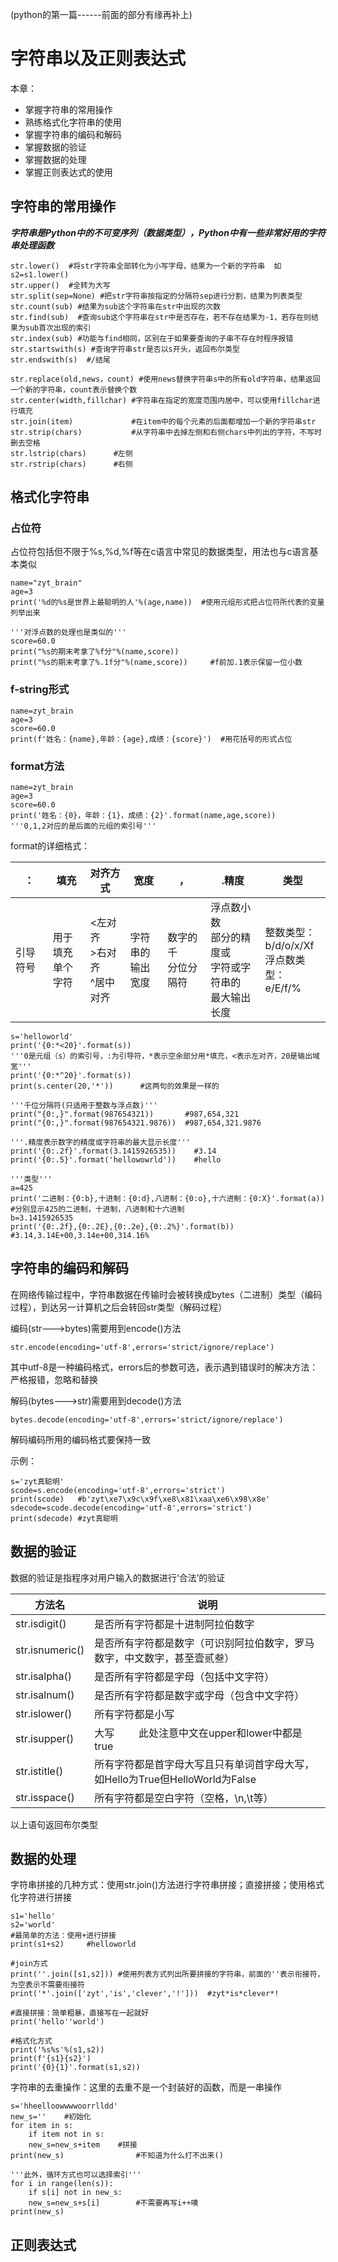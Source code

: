 (python的第一篇------前面的部分有缘再补上)

# 字符串以及正则表达式

本章：

* 掌握字符串的常用操作
* 熟练格式化字符串的使用
* 掌握字符串的编码和解码
* 掌握数据的验证
* 掌握数据的处理
* 掌握正则表达式的使用

## 字符串的常用操作

***字符串是Python中的不可变序列（数据类型），Python中有一些非常好用的字符串处理函数***

```
str.lower()  #将str字符串全部转化为小写字母，结果为一个新的字符串  如 s2=s1.lower()
str.upper()  #全转为大写
str.split(sep=None) #把str字符串按指定的分隔符sep进行分割，结果为列表类型
str.count(sub) #结果为sub这个字符串在str中出现的次数
str.find(sub)  #查询sub这个字符串在str中是否存在，若不存在结果为-1，若存在则结果为sub首次出现的索引
str.index(sub) #功能与find相同，区别在于如果要查询的子串不存在时程序报错
str.startswith(s) #查询字符串str是否以s开头，返回布尔类型
str.endswith(s)  #/结尾
```

```
str.replace(old,news，count) #使用news替换字符串s中的所有old字符串，结果返回一个新的字符串，count表示替换个数
str.center(width,fillchar) #字符串在指定的宽度范围内居中，可以使用fillchar进行填充
str.join(item)             #在item中的每个元素的后面都增加一个新的字符串str
str.strip(chars)           #从字符串中去掉左侧和右侧chars中列出的字符，不写时删去空格
str.lstrip(chars)	   #左侧
str.rstrip(chars)	   #右侧
```

## 格式化字符串

### 占位符

占位符包括但不限于%s,%d,%f等在c语言中常见的数据类型，用法也与c语言基本类似

```
name="zyt_brain"
age=3
print('%d的%s是世界上最聪明的人'%(age,name))  #使用元组形式把占位符所代表的变量列举出来

'''对浮点数的处理也是类似的'''
score=60.0
print("%s的期末考拿了%f分"%(name,score))
print("%s的期末考拿了%.1f分"%(name,score))     #f前加.1表示保留一位小数
```

### f-string形式

```
name=zyt_brain
age=3
score=60.0
print(f'姓名：{name},年龄：{age},成绩：{score}')  #用花括号的形式占位
```

### format方法

```
name=zyt_brain
age=3
score=60.0
print('姓名：{0}，年龄：{1}，成绩：{2}'.format(name,age,score))
'''0,1,2对应的是后面的元组的索引号'''
```

format的详细格式：

| ：       | 填充                   | 对齐方式                            | 宽度                   | ，                       | .精度                                                              | 类型                                                      |
| -------- | ---------------------- | ----------------------------------- | ---------------------- | ------------------------ | ------------------------------------------------------------------ | --------------------------------------------------------- |
| 引导符号 | 用于填充<br />单个字符 | <左对齐<br />>右对齐<br />^居中对齐 | 字符串的<br />输出宽度 | 数字的千<br />分位分隔符 | 浮点数小数<br />部分的精度或<br />字符或字符串的<br />最大输出长度 | 整数类型：<br />b/d/o/x/Xf<br />浮点数类型：<br />e/E/f/% |

```
s='helloworld'
print('{0:*<20}'.format(s))  
'''0是元组（s）的索引号，:为引导符，*表示空余部分用*填充，<表示左对齐，20是输出域宽'''
print('{0:*^20}'.format(s))
print(s.center(20,'*'))      #这两句的效果是一样的

'''千位分隔符(只适用于整数与浮点数)'''
print("{0:,}".format(987654321))       #987,654,321
print("{0:,}".format(987654321.9876))  #987,654,321.9876

'''.精度表示数字的精度或字符串的最大显示长度'''
print('{0:.2f}'.format(3.1415926535))    #3.14
print('{0:.5}'.format('hellowowrld'))    #hello

'''类型'''
a=425
print('二进制：{0:b},十进制：{0:d},八进制：{0:o},十六进制：{0:X}'.format(a))
#分别显示425的二进制，十进制，八进制和十六进制
b=3.1415926535
print('{0:.2f},{0:.2E},{0:.2e},{0:.2%}'.format(b))
#3.14,3.14E+00,3.14e+00,314.16%
```

## 字符串的编码和解码

在网络传输过程中，字符串数据在传输时会被转换成bytes（二进制）类型（编码过程），到达另一计算机之后会转回str类型（解码过程）

编码(str--->bytes)需要用到encode()方法

```
str.encode(encoding='utf-8',errors='strict/ignore/replace')
```

其中utf-8是一种编码格式，errors后的参数可选，表示遇到错误时的解决方法：严格报错，忽略和替换

解码(bytes--->str)需要用到decode()方法

```
bytes.decode(encoding='utf-8',errors='strict/ignore/replace')
```

解码编码所用的编码格式要保持一致

示例：

```
s='zyt真聪明'
scode=s.encode(encoding='utf-8',errors='strict')
print(scode)   #b'zyt\xe7\x9c\x9f\xe8\x81\xaa\xe6\x98\x8e'
sdecode=scode.decode(encoding='utf-8',errors='strict')
print(sdecode) #zyt真聪明
```

## 数据的验证

数据的验证是指程序对用户输入的数据进行‘合法’的验证

| 方法名          | 说明                                                                         |
| --------------- | ---------------------------------------------------------------------------- |
| str.isdigit()   | 是否所有字符都是十进制阿拉伯数字                                             |
| str.isnumeric() | 是否所有字符都是数字（可识别阿拉伯数字，罗马数字，中文数字，甚至壹贰叁）     |
| str.isalpha()   | 是否所有字符都是字母（包括中文字符）                                         |
| str.isalnum()   | 是否所有字符都是数字或字母（包含中文字符）                                   |
| str.islower()   | 所有字符都是小写                                                             |
| str.isupper()   | 大写         此处注意中文在upper和lower中都是true                       |
| str.istitle()   | 所有字符都是首字母大写且只有单词首字母大写，如Hello为True但HelloWorld为False |
| str.isspace()   | 所有字符都是空白字符（空格，\n,\t等）                                        |

以上语句返回布尔类型

## 数据的处理

字符串拼接的几种方式：使用str.join()方法进行字符串拼接；直接拼接；使用格式化字符进行拼接

```
s1='hello'
s2='world'
#最简单的方法：使用+进行拼接
print(s1+s2)     #helloworld

#join方式
print(''.join([s1,s2])) #使用列表方式列出所要拼接的字符串，前面的''表示衔接符，为空表示不需要衔接符
print('*'.join(['zyt','is','clever','!']))  #zyt*is*clever*!

#直接拼接：简单粗暴，直接写在一起就好
print('hello''world')

#格式化方式
print('%s%s'%(s1,s2))
print(f'{s1}{s2}')
print('{0}{1}'.format(s1,s2))
```

字符串的去重操作：这里的去重不是一个封装好的函数，而是一串操作

```
s='hheelloowwwwoorrlldd'
new_s=''    #初始化
for item in s:
    if item not in s:
	new_s=new_s+item    #拼接 
print(new_s)				#不知道为什么打不出来()

'''此外，循环方式也可以选择索引'''
for i in range(len(s)):
    if s[i] not in new_s:
	new_s=new_s+s[i]		#不需要再写i++噢
print(new_s)
```


## 正则表达式
